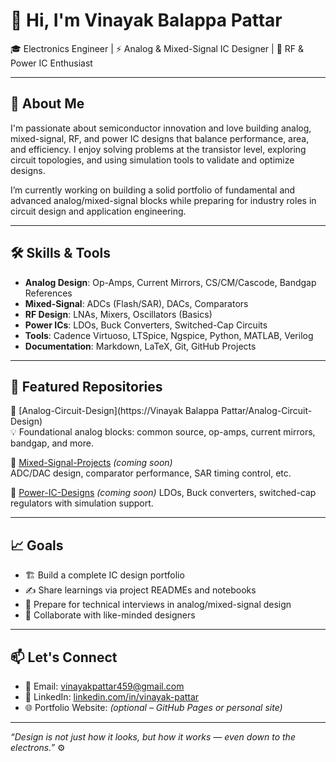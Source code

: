 # 👋 Hi, I'm Vinayak Balappa Pattar

🎓 Electronics Engineer | ⚡ Analog & Mixed-Signal IC Designer | 📡 RF & Power IC Enthusiast

---

## 🔬 About Me

I'm passionate about semiconductor innovation and love building analog, mixed-signal, RF, and power IC designs that balance performance, area, and efficiency. I enjoy solving problems at the transistor level, exploring circuit topologies, and using simulation tools to validate and optimize designs.

I’m currently working on building a solid portfolio of fundamental and advanced analog/mixed-signal blocks while preparing for industry roles in circuit design and application engineering.

---

## 🛠️ Skills & Tools

- **Analog Design**: Op-Amps, Current Mirrors, CS/CM/Cascode, Bandgap References
- **Mixed-Signal**: ADCs (Flash/SAR), DACs, Comparators
- **RF Design**: LNAs, Mixers, Oscillators (Basics)
- **Power ICs**: LDOs, Buck Converters, Switched-Cap Circuits
- **Tools**: Cadence Virtuoso, LTSpice, Ngspice, Python, MATLAB, Verilog
- **Documentation**: Markdown, LaTeX, Git, GitHub Projects

---

## 📂 Featured Repositories

🚀 [Analog-Circuit-Design](https://Vinayak Balappa Pattar/Analog-Circuit-Design)  
💡 Foundational analog blocks: common source, op-amps, current mirrors, bandgap, and more.

🧪 [Mixed-Signal-Projects](https://github.com/newone01-ar/Mixed-Signal-Projects) *(coming soon)*  
ADC/DAC design, comparator performance, SAR timing control, etc.

🔋 [Power-IC-Designs](https://github.com/newone01-ar/Power-IC-Designs) *(coming soon)*
LDOs, Buck converters, switched-cap regulators with simulation support.

---

## 📈 Goals

- 🏗 Build a complete IC design portfolio
- ✍️ Share learnings via project READMEs and notebooks
- 🎤 Prepare for technical interviews in analog/mixed-signal design
- 🤝 Collaborate with like-minded designers

---

## 📫 Let's Connect

- 📧 Email: vinayakpattar459@gmail.com
- 💼 LinkedIn: [linkedin.com/in/vinayak-pattar](https://linkedin.com/in/vinayak-pattar)
- 🌐 Portfolio Website: *(optional – GitHub Pages or personal site)*

---

_“Design is not just how it looks, but how it works — even down to the electrons.”_ ⚙️
